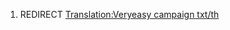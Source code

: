 1.  REDIRECT [Translation:Veryeasy campaign
    txt/th](Translation:Veryeasy_campaign_txt/th "wikilink")